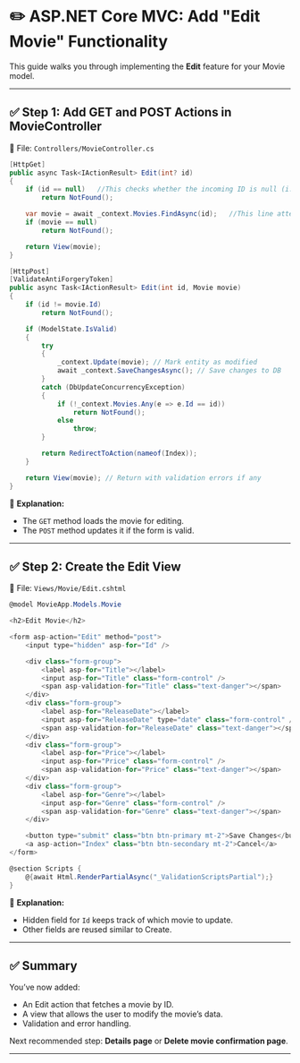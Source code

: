 
# ✏️ ASP.NET Core MVC: Add "Edit Movie" Functionality

This guide walks you through implementing the **Edit** feature for your Movie model.

---

## ✅ Step 1: Add GET and POST Actions in MovieController

📁 File: `Controllers/MovieController.cs`

```csharp
[HttpGet]
public async Task<IActionResult> Edit(int? id)
{
    if (id == null)   //This checks whether the incoming ID is null (i.e., not provided in the URL).
        return NotFound();

    var movie = await _context.Movies.FindAsync(id);   //This line attempts to find the movie in the database with that ID
    if (movie == null)
        return NotFound();

    return View(movie);
}

[HttpPost]
[ValidateAntiForgeryToken]
public async Task<IActionResult> Edit(int id, Movie movie)
{
    if (id != movie.Id)
        return NotFound();

    if (ModelState.IsValid)
    {
        try
        {
            _context.Update(movie); // Mark entity as modified
            await _context.SaveChangesAsync(); // Save changes to DB
        }
        catch (DbUpdateConcurrencyException)
        {
            if (!_context.Movies.Any(e => e.Id == id))
                return NotFound();
            else
                throw;
        }

        return RedirectToAction(nameof(Index));
    }

    return View(movie); // Return with validation errors if any
}
```

📝 **Explanation:**
- The `GET` method loads the movie for editing.
- The `POST` method updates it if the form is valid.

---

## ✅ Step 2: Create the Edit View

📁 File: `Views/Movie/Edit.cshtml`

```csharp
@model MovieApp.Models.Movie

<h2>Edit Movie</h2>

<form asp-action="Edit" method="post">
    <input type="hidden" asp-for="Id" />

    <div class="form-group">
        <label asp-for="Title"></label>
        <input asp-for="Title" class="form-control" />
        <span asp-validation-for="Title" class="text-danger"></span>
    </div>
    <div class="form-group">
        <label asp-for="ReleaseDate"></label>
        <input asp-for="ReleaseDate" type="date" class="form-control" />
        <span asp-validation-for="ReleaseDate" class="text-danger"></span>
    </div>
    <div class="form-group">
        <label asp-for="Price"></label>
        <input asp-for="Price" class="form-control" />
        <span asp-validation-for="Price" class="text-danger"></span>
    </div>
    <div class="form-group">
        <label asp-for="Genre"></label>
        <input asp-for="Genre" class="form-control" />
        <span asp-validation-for="Genre" class="text-danger"></span>
    </div>

    <button type="submit" class="btn btn-primary mt-2">Save Changes</button>
    <a asp-action="Index" class="btn btn-secondary mt-2">Cancel</a>
</form>

@section Scripts {
    @{await Html.RenderPartialAsync("_ValidationScriptsPartial");}
}
```

📝 **Explanation:**
- Hidden field for `Id` keeps track of which movie to update.
- Other fields are reused similar to Create.

---

## ✅ Summary

You’ve now added:
- An Edit action that fetches a movie by ID.
- A view that allows the user to modify the movie’s data.
- Validation and error handling.

Next recommended step: **Details page** or **Delete movie confirmation page**.

---
